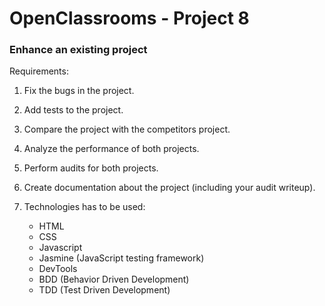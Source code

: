 # OpenClassrooms - Project 8
### Enhance an existing project
Requirements:

1. Fix the bugs in the project.

2. Add tests to the project.

3. Compare the project with the competitors project.

4. Analyze the performance of both projects.

5. Perform audits for both projects.

6. Create documentation about the project (including your audit writeup).

7. Technologies has to be used:
   - HTML
   - CSS
   - Javascript
   - Jasmine (JavaScript testing framework)
   - DevTools
   - BDD (Behavior Driven Development)
   - TDD (Test Driven Development)
